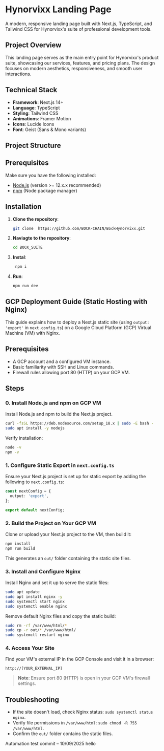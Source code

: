 # Hynorvixx Landing Page

A modern, responsive landing page built with Next.js, TypeScript, and Tailwind CSS for Hynorvixx's suite of professional development tools.

## Project Overview

This landing page serves as the main entry point for Hynorvixx's product suite, showcasing our services, features, and pricing plans. The design focuses on modern aesthetics, responsiveness, and smooth user interactions.

## Technical Stack

- **Framework**: Next.js 14+
- **Language**: TypeScript
- **Styling**: Tailwind CSS
- **Animations**: Framer Motion
- **Icons**: Lucide Icons
- **Font**: Geist (Sans & Mono variants)

## Project Structure

## Prerequisites

Make sure you have the following installed:

- [Node.js](https://nodejs.org/en/) (version >= 12.x.x recommended)
- [npm](https://www.npmjs.com/get-npm) (Node package manager)

## Installation

1. **Clone the repository**:
   ```bash
   git clone  https://github.com/BOCK-CHAIN/BockHynorvixx.git
2. **Naviagte to the repository**:
   ```bash
   cd BOCK_SUITE
3. **Instal**:
   ```bash
    npm i
1. **Run**:
   ```bash
   npm run dev


## GCP Deployment Guide (Static Hosting with Nginx)

This guide explains how to deploy a Next.js static site (using `output: 'export'` in `next.config.ts`) on a Google Cloud Platform (GCP) Virtual Machine (VM) with Nginx.

## Prerequisites
- A GCP account and a configured VM instance.
- Basic familiarity with SSH and Linux commands.
- Firewall rules allowing port 80 (HTTP) on your GCP VM.

## Steps

### 0. Install Node.js and npm on GCP VM
Install Node.js and npm to build the Next.js project.

```bash
curl -fsSL https://deb.nodesource.com/setup_18.x | sudo -E bash -
sudo apt install -y nodejs
```

Verify installation:
```bash
node -v
npm -v
```

### 1. Configure Static Export in `next.config.ts`
Ensure your Next.js project is set up for static export by adding the following to `next.config.ts`:

```ts
const nextConfig = {
  output: 'export',
};

export default nextConfig;
```

### 2. Build the Project on Your GCP VM
Clone or upload your Next.js project to the VM, then build it:

```bash
npm install
npm run build
```

This generates an `out/` folder containing the static site files.

### 3. Install and Configure Nginx
Install Nginx and set it up to serve the static files:

```bash
sudo apt update
sudo apt install nginx -y
sudo systemctl start nginx
sudo systemctl enable nginx
```

Remove default Nginx files and copy the static build:

```bash
sudo rm -rf /var/www/html/*
sudo cp -r out/* /var/www/html/
sudo systemctl restart nginx
```

### 4. Access Your Site
Find your VM's external IP in the GCP Console and visit it in a browser:

```
http://[YOUR_EXTERNAL_IP]
```

> **Note**: Ensure port 80 (HTTP) is open in your GCP VM's firewall settings.

## Troubleshooting
- If the site doesn't load, check Nginx status: `sudo systemctl status nginx`.
- Verify file permissions in `/var/www/html`: `sudo chmod -R 755 /var/www/html`.
- Confirm the `out/` folder contains the static files.



Automation test commit – 10/09/2025
hello
